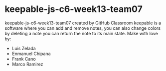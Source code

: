 # keepable-js-c6-week13-team07
keepable-js-c6-week13-team07 created by GitHub Classroom
keepable is a software where you can add and remove notes, you can also change colors by deleting a note you can return the note to its main state.
Make with love by:
 - Luis Zelada
 - Enmanuel Chipana
 - Frank Cano
 - Marco Ramirez
